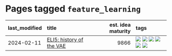 # Pages tagged `feature_learning`

|last_modified|title|est. idea maturity|tags
|:---|:---|---:|:---|
|2024-02-11|[ELI5: history of the VAE](../ufldl_history.md)|9866|[![](https://img.shields.io/badge/tag-education-49fd1a)](../tags/education.md) [![](https://img.shields.io/badge/tag-feature_learning-1fc7b)](../tags/feature_learning.md) [![](https://img.shields.io/badge/tag-history-17673)](../tags/history.md) [![](https://img.shields.io/badge/tag-history_of_science-a7221f)](../tags/history_of_science.md) [![](https://img.shields.io/badge/tag-publication-cc5ed7)](../tags/publication.md) [![](https://img.shields.io/badge/tag-vae-b0d845)](../tags/vae.md)|